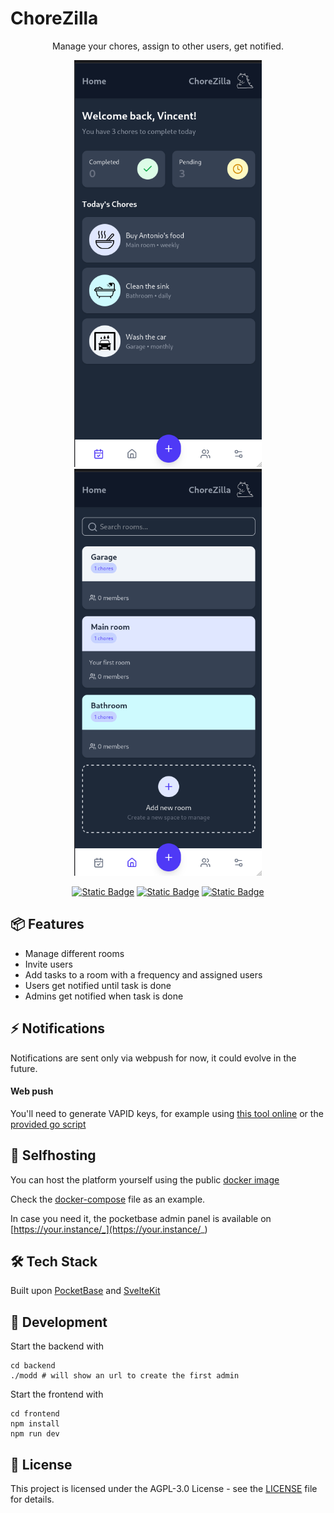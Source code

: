 # ChoreZilla

<div align="center">

Manage your chores, assign to other users, get notified.

<p float="left" align="middle">
<img width="300" alt="Home screenshot" src="https://github.com/vincent/chorezilla/blob/main/screenshot1.png?raw=true">
<img width="300" alt="Rooms screenshot" src="https://github.com/vincent/chorezilla/blob/main/screenshot2.png?raw=true">
</p>

[![Static Badge](https://img.shields.io/badge/Svelte_5-ff6c47?style=for-the-badge)](https://svelte.dev)
[![Static Badge](https://img.shields.io/badge/Docker-1D63ED?style=for-the-badge)](https://www.docker.com)
[![Static Badge](https://img.shields.io/badge/PocketBase-b8dbe4?style=for-the-badge)](https://pocketbase.io)

</div>

## 📦 Features

- Manage different rooms
- Invite users
- Add tasks to a room with a frequency and assigned users
- Users get notified until task is done
- Admins get notified when task is done

## ⚡ Notifications

Notifications are sent only via webpush for now, it could evolve in the future.

#### Web push
You'll need to generate VAPID keys, for example using [this tool online](https://www.stephane-quantin.com/en/tools/generators/vapid-keys) or the [provided go script](https://github.com/vincent/chorezilla/blob/main/backend/scripts/generate-vapid-keys/main.go)


## 🐳 Selfhosting

You can host the platform yourself using the public [docker image](//ghcr.io/vincent/chorezilla:main)

Check the [docker-compose](docker-compose.yml) file as an example.

In case you need it, the pocketbase admin panel is available on [https://your.instance/_](https://your.instance/_)

## 🛠️ Tech Stack

Built upon [PocketBase](https://pocketbase.io) and [SvelteKit](https://kit.svelte.dev)

## 📖 Development

Start the backend with

```shell
cd backend
./modd # will show an url to create the first admin 
```

Start the frontend with

```shell
cd frontend
npm install
npm run dev
```

## 📄 License

This project is licensed under the AGPL-3.0 License - see the [LICENSE](LICENSE.md) file for details.
